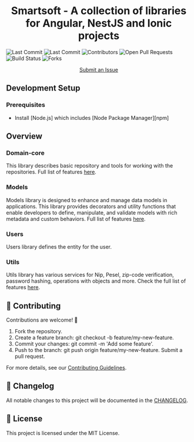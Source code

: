 <h1 align="center">Smartsoft - A collection of libraries for Angular, NestJS and Ionic projects</h1>

![Last Commit](https://img.shields.io/github/last-commit/emiljuchnikowski/smartsoft001)
![Last Commit](https://img.shields.io/github/issues/emiljuchnikowski/smartsoft001)
![Contributors](https://img.shields.io/github/contributors/emiljuchnikowski/smartsoft001)
![Open Pull Requests](https://img.shields.io/github/issues-pr/emiljuchnikowski/smartsoft001)
![Build Status](https://github.com/emiljuchnikowski/smartsoft001/actions/workflows/publish.yml/badge.svg)
![Forks](https://img.shields.io/github/forks/emiljuchnikowski/smartsoft001?style=social)

<p align="center">
  <a href="https://github.com/emiljuchnikowski/smartsoft001/issues">Submit an Issue</a>

[//]: # (  ·)

[//]: # (  <a href="">Blog</a>)
[//]: # (  <br>)

[//]: # (  <br>)

[//]: # (</p>)

[//]: # ()
[//]: # (<p align="center">)

[//]: # (  <a href="https://www.npmjs.com/package/@smartsoft001/cli">)

[//]: # (    Smartsoft CLI)

[//]: # (  </a>&nbsp;)

[//]: # (</p>)

[//]: # ()
[//]: # (<hr>)

[//]: # (## Documentation)

[//]: # ()
[//]: # (Get started with Angular, learn the fundamentals and explore advanced topics on our documentation website.)

[//]: # ()
[//]: # (- [Getting Started][quickstart])

[//]: # (- [Architecture][architecture])

[//]: # (- [Components and Templates][componentstemplates])

[//]: # (- [Forms][forms])

[//]: # (- [API][api])

## Development Setup

### Prerequisites

- Install [Node.js] which includes [Node Package Manager][npm]

[//]: # (### Setting Up new Project)

[//]: # ()
[//]: # (Install the Smartsoft CLI globally:)

[//]: # (```)

[//]: # (npm install @smartsoft001/cli -g)

[//]: # (```)

[//]: # ()
[//]: # (Prepare system dependencies to work with the framework:)

[//]: # (```)

[//]: # (smart prepare)

[//]: # (```)

[//]: # ()
[//]: # (Create project:)

[//]: # (```)

[//]: # (smart init --name [name])

[//]: # (```)

[//]: # ()
[//]: # (Checkout the CLI for more commands <a href="https://www.npmjs.com/package/@smartsoft001/cli">Smartsoft CLI</a>)

[//]: # (### Add to existing Project)

[//]: # ()
[//]: # (Install the Smartsoft CLI)

[//]: # (```)

[//]: # (npm install @smartsoft001/cli -g)

[//]: # (```)

## Overview

### Domain-core
This library describes basic repository and tools for working with the repositories.
Full list of features [here](packages/shared/domain-core/README.md).

### Models
Models library is designed to enhance and manage data models in applications. This library provides decorators and utility 
functions that enable developers to define, manipulate, and validate models with rich metadata and custom behaviors. 
Full list of features [here](packages/shared/models/README.md).

### Users
Users library defines the entity for the user.

### Utils
Utils library has various services for Nip, Pesel, zip-code verification, password hashing, operations with objects and 
more. Check the full list of features [here](packages/shared/utils/README.md).

[//]: # (### Generate)
[//]: # (Use generate command to generate libraries or domains. Has an alias g.)

[//]: # (Generate shared library)

[//]: # (```)

[//]: # (smart generate library [name] [--type=default])

[//]: # (```)

[//]: # (or)

[//]: # (```)

[//]: # (smart g library [name] [--type=default])

[//]: # (```)

[//]: # (<table>)

[//]: # (    <tbody><tr>)

[//]: # (        <td>name</td>)

[//]: # (        <td>Library name</td>)

[//]: # (    </tr>)

[//]: # (    <tr>)

[//]: # (        <td>--type</td>)

[//]: # (        <td>)

[//]: # (            Type of library &#40;default: default&#41;)

[//]: # (            <ul>)

[//]: # (                <li>angular - angular library</li>)

[//]: # (                <li>default - nodejs library</li>)

[//]: # (            </ul>        )

[//]: # (        </td>)

[//]: # (    </tr>)

[//]: # (</tbody></table>)

[//]: # ()
[//]: # (Generate domain)

[//]: # (```)

[//]: # (smart g domain [name])

[//]: # (```)

## 🤝 Contributing

Contributions are welcome! 🎉

1. Fork the repository.
2. Create a feature branch: git checkout -b feature/my-new-feature.
3. Commit your changes: git commit -m 'Add some feature'.
4. Push to the branch: git push origin feature/my-new-feature.
   Submit a pull request.

For more details, see our [Contributing Guidelines](./CONTRIBUTING.md).

## 📝 Changelog

All notable changes to this project will be documented in the [CHANGELOG](./CHANGELOG.md).

## 📜 License

This project is licensed under the MIT License.
